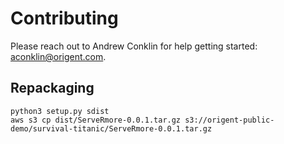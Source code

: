 # Contributing

Please reach out to Andrew Conklin for help getting started: aconklin@origent.com.

## Repackaging

```
python3 setup.py sdist
aws s3 cp dist/ServeRmore-0.0.1.tar.gz s3://origent-public-demo/survival-titanic/ServeRmore-0.0.1.tar.gz
```
